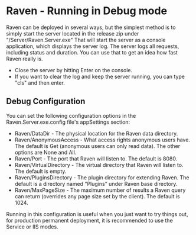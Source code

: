 # Raven - Running in Debug mode

Raven can be deployed in several ways, but the simplest method is to simply start the server located in the release zip under "/Server/Raven.Server.exe"
That will start the server as a console application, which displays the server log.
The server logs all requests, including status and duration. You can use that to get an idea how fast Raven really is.

* Close the server by hitting Enter on the console.
* If you want to clear the log and keep the server running, you can type "cls" and then enter.

## Debug Configuration

You can set the following configuration options in the Raven.Server.exe.config file's appSettings section:

* Raven/DataDir - The physical location for the Raven data directory.
* Raven/AnonymousAccess - What access rights anonymous users have. The default is Get (anonymous users can only read data). The other options are None and All.
* Raven/Port - The port that Raven will listen to. The default is 8080.
* Raven/VirtualDirectory - The virtual directory that Raven will listen to. The default is empty.
* Raven/PluginsDirectory - The plugin directory for extending Raven. The default is a directory named "Plugins" under Raven base directory.
* Raven/MaxPageSize - The maximum number of results a Raven query can return (overrides any page size set by the client). The default is 1024.

Running in this configuration is useful when you just want to try things out, for production permanent deployment, it is recommended to use the Service or IIS modes.